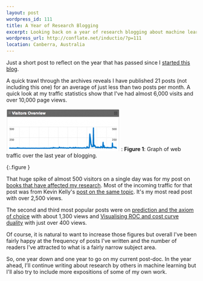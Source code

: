 ```yaml
--- 
layout: post
wordpress_id: 111
title: A Year of Research Blogging
excerpt: Looking back on a year of research blogging about machine learning.
wordpress_url: http://conflate.net/inductio/?p=111
location: Canberra, Australia
---
```

Just a short post to reflect on the year that has passed since I [started this blog](http://conflate.net/inductio/2007/09/introducing-inductio-ex-machina/). 

A quick trawl through the archives reveals I have published 21 posts (not including this one) for an average of just less than two posts per month. A quick look at my traffic statistics show that I've had almost 6,000 visits and over 10,000 page views.

![Vistors over the last year](/images/figures/web-traffic.png)
:	**Figure 1**: Graph of web traffic over the last year of blogging. 

{:.figure }

That huge spike of almost 500 visitors on a single day was for my post on [books that have affected my research](http://conflate.net/inductio/2008/05/research-changing-books/). Most of the incoming traffic for that post was from Kevin Kelly's [post on the same topic](http://kk.org/cooltools/archives/002879.php). It's my most read post with over 2,500 views.

The second and third most popular posts were on [prediction and the axiom of choice](http://conflate.net/inductio/2008/08/prediction-and-the-axiom-of-choice/) with about 1,300 views and [Visualising ROC and cost curve duality](http://conflate.net/inductio/2008/04/visualising-roc-and-cost-curve-duality/) with just over 400 views.

Of course, it is natural to want to increase those figures but overall I've been fairly happy at the frequency of posts I've written and the number of readers I've attracted to what is a fairly narrow subject area.

So, one year down and one year to go on my current post-doc. In the year ahead, I'll continue writing about research by others in machine learning but I'll also try to include more expositions of some of my own work.
